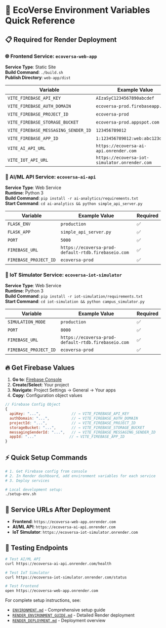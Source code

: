# 🚀 EcoVerse Environment Variables Quick Reference

## 📋 Required for Render Deployment

### 🌐 Frontend Service: `ecoversa-web-app`

**Service Type**: Static Site  
**Build Command**: `./build.sh`  
**Publish Directory**: `web-app/dist`

| Variable | Example Value | Required |
|----------|---------------|----------|
| `VITE_FIREBASE_API_KEY` | `AIzaSyC1234567890abcdef` | ✅ |
| `VITE_FIREBASE_AUTH_DOMAIN` | `ecoversa-prod.firebaseapp.com` | ✅ |
| `VITE_FIREBASE_PROJECT_ID` | `ecoversa-prod` | ✅ |
| `VITE_FIREBASE_STORAGE_BUCKET` | `ecoversa-prod.appspot.com` | ✅ |
| `VITE_FIREBASE_MESSAGING_SENDER_ID` | `123456789012` | ✅ |
| `VITE_FIREBASE_APP_ID` | `1:123456789012:web:abc123def456` | ✅ |
| `VITE_AI_API_URL` | `https://ecoversa-ai-api.onrender.com` | ✅ |
| `VITE_IOT_API_URL` | `https://ecoversa-iot-simulator.onrender.com` | ✅ |

### 🤖 AI/ML API Service: `ecoversa-ai-api`

**Service Type**: Web Service  
**Runtime**: Python 3  
**Build Command**: `pip install -r ai-analytics/requirements.txt`  
**Start Command**: `cd ai-analytics && python simple_api_server.py`

| Variable | Example Value | Required |
|----------|---------------|----------|
| `FLASK_ENV` | `production` | ✅ |
| `FLASK_APP` | `simple_api_server.py` | ✅ |
| `PORT` | `5000` | ✅ |
| `FIREBASE_URL` | `https://ecoversa-prod-default-rtdb.firebaseio.com` | ✅ |
| `FIREBASE_PROJECT_ID` | `ecoversa-prod` | ✅ |

### 🏢 IoT Simulator Service: `ecoversa-iot-simulator`

**Service Type**: Web Service  
**Runtime**: Python 3  
**Build Command**: `pip install -r iot-simulation/requirements.txt`  
**Start Command**: `cd iot-simulation && python campus_simulator.py`

| Variable | Example Value | Required |
|----------|---------------|----------|
| `SIMULATION_MODE` | `production` | ✅ |
| `PORT` | `8000` | ✅ |
| `FIREBASE_URL` | `https://ecoversa-prod-default-rtdb.firebaseio.com` | ✅ |
| `FIREBASE_PROJECT_ID` | `ecoversa-prod` | ✅ |

## 🔥 Get Firebase Values

1. **Go to**: [Firebase Console](https://console.firebase.google.com/)
2. **Create/Select**: Your project
3. **Navigate**: Project Settings → General → Your apps
4. **Copy**: Configuration object values

```javascript
// Firebase Config Object
{
  apiKey: "...",              // → VITE_FIREBASE_API_KEY
  authDomain: "...",          // → VITE_FIREBASE_AUTH_DOMAIN  
  projectId: "...",           // → VITE_FIREBASE_PROJECT_ID
  storageBucket: "...",       // → VITE_FIREBASE_STORAGE_BUCKET
  messagingSenderId: "...",   // → VITE_FIREBASE_MESSAGING_SENDER_ID
  appId: "..."               // → VITE_FIREBASE_APP_ID
}
```

## ⚡ Quick Setup Commands

```bash
# 1. Get Firebase config from console
# 2. In Render dashboard, add environment variables for each service
# 3. Deploy services

# Local development setup:
./setup-env.sh
```

## 🎯 Service URLs After Deployment

- **Frontend**: `https://ecoversa-web-app.onrender.com`
- **AI/ML API**: `https://ecoversa-ai-api.onrender.com`
- **IoT Simulator**: `https://ecoversa-iot-simulator.onrender.com`

## 🔧 Testing Endpoints

```bash
# Test AI/ML API
curl https://ecoversa-ai-api.onrender.com/health

# Test IoT Simulator  
curl https://ecoversa-iot-simulator.onrender.com/status

# Test Frontend
open https://ecoversa-web-app.onrender.com
```

For complete setup instructions, see:
- [`ENVIRONMENT.md`](./ENVIRONMENT.md) - Comprehensive setup guide
- [`RENDER_ENVIRONMENT_GUIDE.md`](./RENDER_ENVIRONMENT_GUIDE.md) - Detailed Render deployment
- [`RENDER_DEPLOYMENT.md`](./RENDER_DEPLOYMENT.md) - Deployment overview

